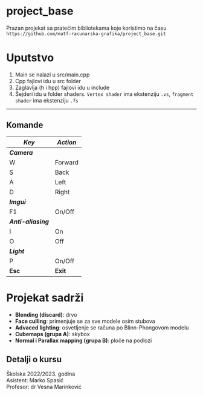 # project_base
Prazan projekat sa pratećim bibliotekama koje koristimo na času `https://github.com/matf-racunarska-grafika/project_base.git`

# Uputstvo
1. Main se nalazi u src/main.cpp
2. Cpp fajlovi idu u src folder
3. Zaglavlja (h i hpp) fajlovi idu u include
4. Šejderi idu u folder shaders. `Vertex shader` ima ekstenziju `.vs`, `fragment shader` ima ekstenziju `.fs`


---------------------------
## **Komande**

| ***Key*** | ***Action*** |
| ----------- | ----------- |
| ***Camera*** |
| W | Forward |
| S | Back |
| A | Left |
| D | Right |
| ***Imgui*** |
| F1 |  On/Off |
|  ***Anti-aliasing***  |
| I | On |
| O | Off |
| ***Light*** |
| P | On/Off |
| **Esc** | **Exit** |

# Projekat sadrži
-   **Blending (discard)**: drvo
-   **Face culling**: primenjuje se za sve modele osim stubova
-   **Advaced lighting**: osvetljenje se računa po Blinn-Phongovom modelu
-   **Cubemaps (grupa A)**: skybox
-   **Normal i Parallax mapping (grupa B)**: ploče na podlozi

## Detalji o kursu

Školska 2022/2023. godina  
Asistent: Marko Spasić  
Profesor: dr  Vesna Marinković
